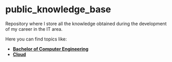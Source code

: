 # public_knowledge_base

Repository where I store all the knowledge obtained during the development of my career in the IT area.

Here you can find topics like:

* **[Bachelor of Computer Engineering]()**
* **[Cloud]()**